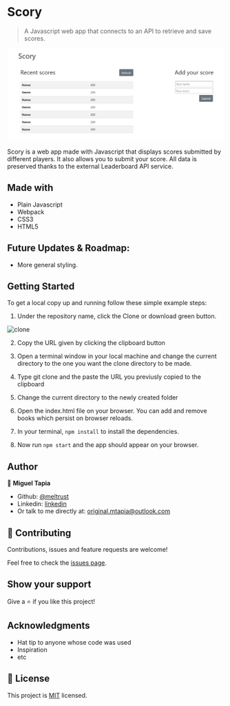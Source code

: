 # Scory

> A Javascript web app that connects to an API to retrieve and save scores. 

![screenshot](./assets/img/app_screenshot.png)

Scory is a web app made with Javascript that displays scores submitted by different players. It also allows you to submit your score. All data is preserved thanks to the external Leaderboard API service.

## Made with

- Plain Javascript
- Webpack
- CSS3
- HTML5

## Future Updates & Roadmap:

- More general styling.

## Getting Started


To get a local copy up and running follow these simple example steps:

1. Under the repository name, click the Clone or download green button.

![clone](https://user-images.githubusercontent.com/53324035/73660989-4451aa80-4667-11ea-8a89-176f89d6548a.png)

2. Copy the URL given by clicking the clipboard button

3. Open a terminal window in your local machine and change the current directory to the one you
   want the clone directory to be made.

4. Type  git clone and the paste the URL you previusly copied to the clipboard

5. Change the current directory to the newly created folder

6. Open the index.html file on your browser. You can add and remove books which persist on browser reloads.

7. In your terminal, `npm install` to install the dependencies.

8. Now run `npm start` and the app should appear on your browser.


## Author

👤 **Miguel Tapia**

- Github: [@meltrust](https://github.com/meltrust)
- Linkedin: [linkedin](https://www.linkedin.com/in/meltrust/)
- Or talk to me directly at: original.mtapia@outlook.com


## 🤝 Contributing

Contributions, issues and feature requests are welcome!

Feel free to check the [issues page](issues/).

## Show your support

Give a ⭐️ if you like this project!

## Acknowledgments

- Hat tip to anyone whose code was used
- Inspiration
- etc

## 📝 License

This project is [MIT](lic.url) licensed.
